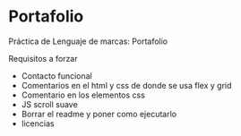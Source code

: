 # Portafolio
Práctica de Lenguaje de marcas: Portafolio

Requisitos a forzar
- Contacto funcional
- Comentarios en el html y css de donde se usa flex y grid
- Comentario en los elementos css
- JS scroll suave
- Borrar el readme y poner como ejecutarlo
- licencias  